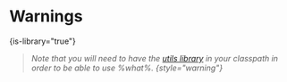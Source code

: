 # Warnings
{is-library="true"}

<snippet id="utils-lib">

<var name="what" value="this"/>

> Note that you will need to have the [utils library](https://github.com/darvil82/java-utils) in your classpath in order
> to be able to use %what%.
{style="warning"}

</snippet>